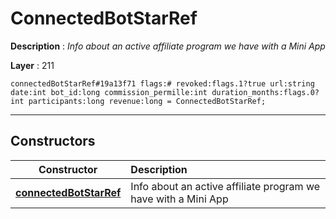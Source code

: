 # ConnectedBotStarRef

**Description** : *Info about an active affiliate program we have with a Mini App*

**Layer** : 211

```tl
connectedBotStarRef#19a13f71 flags:# revoked:flags.1?true url:string date:int bot_id:long commission_permille:int duration_months:flags.0?int participants:long revenue:long = ConnectedBotStarRef;
```

---

## Constructors

| Constructor | Description |
| :---: | :--- |
| [**connectedBotStarRef**](constructor/connectedBotStarRef) | Info about an active affiliate program we have with a Mini App |